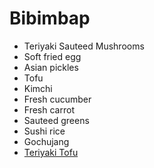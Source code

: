 # Bibimbap

* Teriyaki Sauteed Mushrooms
* Soft fried egg
* Asian pickles
* Tofu
* Kimchi
* Fresh cucumber
* Fresh carrot
* Sauteed greens
* Sushi rice
* Gochujang
* [Teriyaki Tofu](./teriyaki-tofu)
